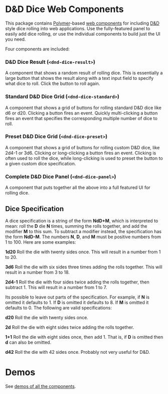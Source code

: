 # D&D Dice Web Components

This package contains [Polymer](https://www.polymer-project.org/)-based
[web components](http://webcomponents.org/) for including
[D&D](http://www.wizards.com/dnd/) style dice rolling into web applications.
Use the fully-featured panel to easily add dice rolling, or use the individual
components to build just the UI you need.

Four components are included:

### D&D Dice Result (`<dnd-dice-result>`)

A component that shows a random result of rolling dice. This is essentially a
large button that shows the result along with a text input field to specify
what dice to roll. Click the button to roll again.

### Standard D&D Dice Grid (`<dnd-dice-standard>`)

A component that shows a grid of buttons for rolling standard D&D dice like d6
or d20. Clicking a button fires an event. Quickly multi-clicking a button fires
an event that specifies the corresponding multiple number of dice to roll.

### Preset D&D Dice Grid (`<dnd-dice-preset>`)

A component that shows a grid of buttons for rolling custom D&D dice, like
2d4-1 or 3d6. Clicking or long-clicking a button fires an event. Clicking is
often used to roll the dice, while long-clicking is used to preset the button to
a given custom dice specification.

### Complete D&D Dice Panel (`<dnd-dice-panel>`)

A component that puts together all the above into a full featured UI for
rolling dice.

## Dice Specification

A dice specification is a string of the form **NdD+M**, which is interpreted to
mean: roll the **D** die **N** times, summing the rolls together, and add the
modifier **M** to this sum. To subtract a modifier instead, the specification
has the form **NdD-M**. The numbers **N**, **D**, and **M** must be positive
numbers from 1 to 100. Here are some examples:

**1d20**
Roll the die with twenty sides once. This will result in a number from 1 to 20.

**3d6**
Roll the die with six sides three times adding the rolls together. This will
result in a number from 3 to 18.

**2d4-1**
Roll the die with four sides twice adding the rolls together, then subtract 1.
This will result in a number from 1 to 7.

Its possible to leave out parts of the specification. For example, if **N** is
omitted it defaults to 1. If **D** is omitted it defaults to 8. If **M** is
omitted it defaults to 0. The following are valid specifications:

**d20**
Roll the die with twenty sides once.

**2d**
Roll the die with eight sides twice adding the rolls together.

**1+1**
Roll the die with eight sides once, then add 1. That is, if **D** is omitted
then **d** can also be omitted.

**d42**
Roll the die with 42 sides once. Probably not very useful for D&D.

# Demos

See [demos of all the components](http://dnd-tools.appspot.com/components/dnd-dice/demo.html).

